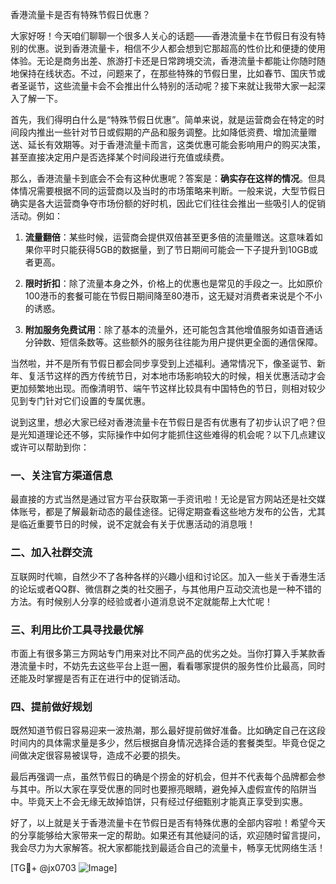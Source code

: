 香港流量卡是否有特殊节假日优惠？

大家好呀！今天咱们聊聊一个很多人关心的话题——香港流量卡在节假日有没有特别的优惠。说到香港流量卡，相信不少人都会想到它那超高的性价比和便捷的使用体验。无论是商务出差、旅游打卡还是日常跨境交流，香港流量卡都能让你随时随地保持在线状态。不过，问题来了，在那些特殊的节假日里，比如春节、国庆节或者圣诞节，这些流量卡会不会推出什么特别的活动呢？接下来就让我带大家一起深入了解一下。

首先，我们得明白什么是“特殊节假日优惠”。简单来说，就是运营商会在特定的时间段内推出一些针对节日或假期的产品和服务调整。比如降低资费、增加流量赠送、延长有效期等。对于香港流量卡而言，这类优惠可能会影响用户的购买决策，甚至直接决定用户是否选择某个时间段进行充值或续费。

那么，香港流量卡到底会不会有这种优惠呢？答案是：**确实存在这样的情况**。但具体情况需要根据不同的运营商以及当时的市场策略来判断。一般来说，大型节假日确实是各大运营商争夺市场份额的好时机，因此它们往往会推出一些吸引人的促销活动。例如：

1. **流量翻倍**：某些时候，运营商会提供双倍甚至更多倍的流量赠送。这意味着如果你平时只能获得5GB的数据量，到了节日期间可能会一下子提升到10GB或者更高。
   
2. **限时折扣**：除了流量本身之外，价格上的优惠也是常见的手段之一。比如原价100港币的套餐可能在节假日期间降至80港币，这无疑对消费者来说是个不小的诱惑。

3. **附加服务免费试用**：除了基本的流量外，还可能包含其他增值服务如语音通话分钟数、短信条数等。这些额外的服务往往能为用户提供更全面的通信保障。

当然啦，并不是所有节假日都会同步享受到上述福利。通常情况下，像圣诞节、新年、复活节这样的西方传统节日，对本地市场影响较大的时候，相关优惠活动才会更加频繁地出现。而像清明节、端午节这样比较具有中国特色的节日，则相对较少见到专门针对它们设置的专属优惠。

说到这里，想必大家已经对香港流量卡在节假日是否有优惠有了初步认识了吧？但是光知道理论还不够，实际操作中如何才能抓住这些难得的机会呢？以下几点建议或许可以帮助到你：

### 一、关注官方渠道信息

最直接的方式当然是通过官方平台获取第一手资讯啦！无论是官方网站还是社交媒体账号，都是了解最新动态的最佳途径。记得定期查看这些地方发布的公告，尤其是临近重要节日的时候，说不定就会有关于优惠活动的消息哦！

### 二、加入社群交流

互联网时代嘛，自然少不了各种各样的兴趣小组和讨论区。加入一些关于香港生活的论坛或者QQ群、微信群之类的社交圈子，与其他用户互动交流也是一种不错的方法。有时候别人分享的经验或者小道消息说不定就能帮上大忙呢！

### 三、利用比价工具寻找最优解

市面上有很多第三方网站专门用来对比不同产品的优劣之处。当你打算入手某款香港流量卡时，不妨先去这些平台上逛一圈，看看哪家提供的服务性价比最高，同时还能及时掌握是否有正在进行中的促销活动。

### 四、提前做好规划

既然知道节假日容易迎来一波热潮，那么最好提前做好准备。比如确定自己在这段时间内的具体需求量是多少，然后根据自身情况选择合适的套餐类型。毕竟仓促之间做决定很容易被误导，造成不必要的损失。

最后再强调一点，虽然节假日的确是个捞金的好机会，但并不代表每个品牌都会参与其中。所以大家在享受优惠的同时也要擦亮眼睛，避免掉入虚假宣传的陷阱当中。毕竟天上不会无缘无故掉馅饼，只有经过仔细甄别才能真正享受到实惠。

好了，以上就是关于香港流量卡在节假日是否有特殊优惠的全部内容啦！希望今天的分享能够给大家带来一定的帮助。如果还有其他疑问的话，欢迎随时留言提问，我会尽力为大家解答。祝大家都能找到最适合自己的流量卡，畅享无忧网络生活！

[TG💪+ @jx0703 ![Image](https://github.com/user-attachments/assets/dbca1d08-cadb-493c-b0ec-ad6f7a83f270)]